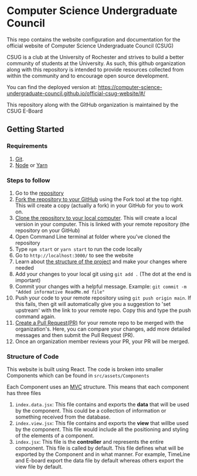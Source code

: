 # Computer Science Undergraduate Council

This repo contains the website configuration and documentation for the official website of Computer Science Undergraduate Council (CSUG)

CSUG is a club at the University of Rochester and strives to build a better community of students at the University. As such, this github organization along with this repository is intended to provide resources collected from within the community and to encourage open source development.

You can find the deployed version at: https://computer-science-undergraduate-council.github.io/official-csug-website/#/

This repository along with the GitHub organization is maintained by the CSUG E-Board

## Getting Started


### Requirements
1. [Git](https://git-scm.com/downloads).
2. [Node](https://nodejs.org/en/download/) or [Yarn](https://classic.yarnpkg.com/en/docs/install/#mac-stable)

### Steps to follow
1. Go to the [repository](https://github.com/Computer-Science-Undergraduate-Council/official-csug-website) 
2. [Fork the repository to your GitHub](https://docs.github.com/en/github/getting-started-with-github/fork-a-repo#fork-an-example-repository) using the Fork tool at the top right. This will create a copy (actually a fork) in your GitHub for you to work on.
3. [Clone the repository to your local computer](https://docs.github.com/en/github/creating-cloning-and-archiving-repositories/cloning-a-repository). This will create a local version in your computer. This is linked with your remote repository (the repository on your GitHub)
4. Open Command Line terminal at folder where you've cloned the repository 
5. Type `npm start` or `yarn start` to run the code locally
6. Go to `http://localhost:3000/` to see the website
7. Learn about [the structure of the project](#structure-of-code) and make your changes where needed
8. Add your changes to your local git using `git add .` (The dot at the end is important)
9. Commit your changes with a helpful message. Example: `git commit -m "Added informative ReadMe.md file"` 
10. Push your code to your remote repository using `git push origin main`. If this fails, then git will automatically give you a suggestion to 'set upstream' with the link to your remote repo. Copy this and type the push command again.
11. [Create a Pull Request(PR)](https://docs.github.com/en/github/collaborating-with-issues-and-pull-requests/creating-a-pull-request) for your remote repo to be merged with the organization's. Here, you can compare your changes, add more detailed messages and then submit the Pull Request (PR).  
12. Once an organization member reviews your PR, your PR will be merged.

### Structure of Code

This website is built using React. The code is broken into smaller Components which can be found in `src/assets/Components`

Each Component uses an [MVC](https://en.wikipedia.org/wiki/Model%E2%80%93view%E2%80%93controller) structure.
This means that each component has three files
1. `index.data.jsx`: This file contains and exports the **data** that will be used by the component. This could be a collection of information or something received from the database. 
2. `index.view.jsx`: This file contains and exports the **view** that willbe used by the component. This file would include all the positioning and styling of the elements of a component.
3. `index.jsx`: This file is the **controller** and represents the entire component. This file is called by default. This file defines what will be exported by the Component and in what manner. For example, TimeLine and E-board export the data file by default whereas others export the view file by default.



